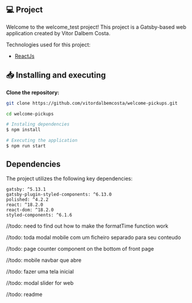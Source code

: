 ## 💻 Project

Welcome to the welcome_test project! This project is a Gatsby-based web application created by Vitor Dalbem Costa.

Technologies used for this project:

- [ReactJs](https://legacy.reactjs.org/)

## 📥 Installing and executing

**Clone the repository:**

```bash
git clone https://github.com/vitordalbemcosta/welcome-pickups.git

cd welcome-pickups
```

```bash
# Instaling dependencies
$ npm install

# Executing the application
$ npm run start
```

## Dependencies

The project utilizes the following key dependencies:

```
gatsby: ^5.13.1
gatsby-plugin-styled-components: ^6.13.0
polished: ^4.2.2
react: ^18.2.0
react-dom: ^18.2.0
styled-components: ^6.1.6
```

//todo: need to find out how to make the formatTime function work

//todo: toda modal mobile com um ficheiro separado para seu conteudo

//todo: page counter component on the bottom of front page

//todo: mobile navbar que abre

//todo: fazer uma tela inicial

//todo: modal slider for web

//todo: readme
